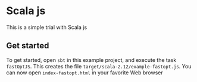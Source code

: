 # Scala js

This is a simple trial with Scala js

 
## Get started

To get started, open `sbt` in this example project, and execute the task
`fastOptJS`. This creates the file `target/scala-2.12/example-fastopt.js`.
You can now open `index-fastopt.html` in your favorite Web browser

